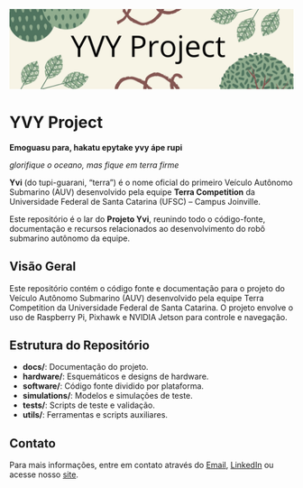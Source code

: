 <p align="center">
  <a href="https://terra.joinville.ufsc.br/pt_br/">
    <img width="900" src="https://github.com/EquipeTerra/.github/blob/main/PSTAND/YVY.png" alt="Terra Banner">
  </a>
</p>

# YVY Project

**Emoguasu para, hakatu epytake yvy ápe rupi**

*glorifique o oceano, mas fique em terra firme*

**Yvi** (do tupi-guarani, “terra”) é o nome oficial do primeiro Veículo Autônomo Submarino (AUV) desenvolvido pela equipe **Terra Competition** da Universidade Federal de Santa Catarina (UFSC) – Campus Joinville.

Este repositório é o lar do **Projeto Yvi**, reunindo todo o código-fonte, documentação e recursos relacionados ao desenvolvimento do robô submarino autônomo da equipe.

## Visão Geral

Este repositório contém o código fonte e documentação para o projeto do Veículo Autônomo Submarino (AUV) desenvolvido pela equipe Terra Competition da Universidade Federal de Santa Catarina. O projeto envolve o uso de Raspberry Pi, Pixhawk e NVIDIA Jetson para controle e navegação.

## Estrutura do Repositório

- **docs/**: Documentação do projeto.
- **hardware/**: Esquemáticos e designs de hardware.
- **software/**: Código fonte dividido por plataforma.
- **simulations/**: Modelos e simulações de teste.
- **tests/**: Scripts de teste e validação.
- **utils/**: Ferramentas e scripts auxiliares.

## Contato

Para mais informações, entre em contato através do [Email](mailto:terra.ufsc@gmail.com), [LinkedIn](https://www.linkedin.com/company/terra-competition/) ou acesse nosso [site](https://terra.joinville.ufsc.br/pt_br/).
